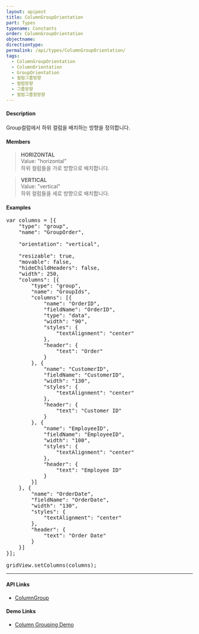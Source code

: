 ```yaml
---
layout: apipost
title: ColumnGroupOrientation
part: Types
typename: Constants
order: ColumnGroupOrientation
objectname: 
directiontype: 
permalink: /api/types/ColumnGroupOrientation/
tags:
  - ColumnGroupOrientation
  - ColumnOrientation
  - GroupOrientation
  - 컬럼그룹방향
  - 컬럼방향
  - 그룹방향
  - 컬럼그룹핑방향
---
```


#### Description

 Group컬럼에서 하위 컬럼을 배치하는 방향을 정의합니다.

#### Members

> **HORIZONTAL**   
> Value: "horizontal"   
> 하위 컬럼들을 가로 방향으로 배치합니다.   

> **VERTICAL**     
> Value: "vertical"     
> 하위 컬럼들을 세로 방향으로 배치합니다.   

#### Examples   

<pre class="prettyprint">
var columns = [{
    "type": "group",
    "name": "GroupOrder",

    "orientation": "vertical",

    "resizable": true,
    "movable": false,
    "hideChildHeaders": false,
    "width": 250,
    "columns": [{
        "type": "group",
        "name": "GroupIds",
        "columns": [{
            "name": "OrderID",
            "fieldName": "OrderID",
            "type": "data",
            "width": "90",
            "styles": {
                "textAlignment": "center"
            },
            "header": {
                "text": "Order"
            }
        }, {
            "name": "CustomerID",
            "fieldName": "CustomerID",
            "width": "130",
            "styles": {
                "textAlignment": "center"
            },
            "header": {
                "text": "Customer ID"
            }
        }, {
            "name": "EmployeeID",
            "fieldName": "EmployeeID",
            "width": "100",
            "styles": {
                "textAlignment": "center"
            },
            "header": {
                "text": "Employee ID"
            }
        }]
    }, {
        "name": "OrderDate",
        "fieldName": "OrderDate",
        "width": "130",
        "styles": {
            "textAlignment": "center"
        },
        "header": {
            "text": "Order Date"
        }
    }]
}];

gridView.setColumns(columns);
</pre>

---

#### API Links

* [ColumnGroup](/api/types/ColumnGroup) 

#### Demo Links

* [Column Grouping Demo](http://demo.realgrid.net/Demo/ColumnGrouping) 